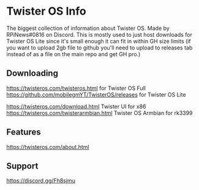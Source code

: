 # Twister OS Info

The biggest collection of information about Twister OS. Made by RPiNews#0816 on Discord. This is mostly used to just host downloads for Twister OS Lite since it's small enough it can fit in within GH size limits (if you want to upload 2gb file to github you'll need to upload to releases tab instead of as a file on the main repo and get GH pro.)

## Downloading

https://twisteros.com/twisteros.html for Twister OS Full  
https://github.com/mobilegmYT/TwisterOS/releases for Twister OS Lite  

https://twisteros.com/download.html Twister UI for x86  
https://twisteros.com/twisterarmbian.html Twister OS Armbian for rk3399  

## Features

https://twisteros.com/about.html

## Support 

https://discord.gg/Fh8sjmu
